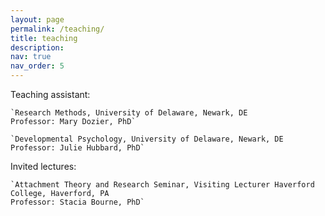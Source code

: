 ```yaml
---
layout: page
permalink: /teaching/
title: teaching
description: 
nav: true
nav_order: 5
---
```


Teaching assistant:

    `Research Methods, University of Delaware, Newark, DE
    Professor: Mary Dozier, PhD`

    `Developmental Psychology, University of Delaware, Newark, DE
    Professor: Julie Hubbard, PhD`

Invited lectures:

    `Attachment Theory and Research Seminar, Visiting Lecturer Haverford College, Haverford, PA
    Professor: Stacia Bourne, PhD`  

